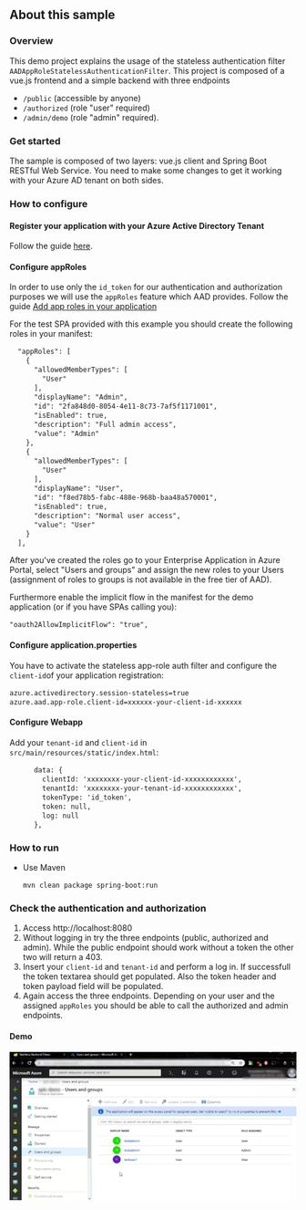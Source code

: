 ## About this sample

### Overview
This demo project  explains the usage of the stateless authentication filter `AADAppRoleStatelessAuthenticationFilter`.
This project is composed of a vue.js frontend and a simple backend with three endpoints
* `/public` (accessible by anyone)
* `/authorized` (role "user" required)
* `/admin/demo` (role "admin" required).

### Get started
The sample is composed of two layers: vue.js client and Spring Boot RESTful Web Service. You need to make some changes 
to get it working with your Azure AD tenant on both sides.

### How to configure

#### Register your application with your Azure Active Directory Tenant

Follow the guide [here](https://docs.microsoft.com/en-us/azure/active-directory/develop/v1-protocols-openid-connect-code#register-your-application-with-your-ad-tenant).

#### Configure appRoles

In order to use only the `id_token` for our authentication and authorization purposes we will use the
`appRoles` feature which AAD provides. Follow the guide 
[Add app roles in your application](https://docs.microsoft.com/en-us/azure/active-directory/develop/howto-add-app-roles-in-azure-ad-apps)

For the test SPA provided with this example you should create the following roles in your manifest:

```
  "appRoles": [
    {
      "allowedMemberTypes": [
        "User"
      ],
      "displayName": "Admin",
      "id": "2fa848d0-8054-4e11-8c73-7af5f1171001",
      "isEnabled": true,
      "description": "Full admin access",
      "value": "Admin"
    },
    {
      "allowedMemberTypes": [
        "User"
      ],
      "displayName": "User",
      "id": "f8ed78b5-fabc-488e-968b-baa48a570001",
      "isEnabled": true,
      "description": "Normal user access",
      "value": "User"
    }
  ],
```

After you've created the roles go to your Enterprise Application in Azure Portal, select "Users and groups" and 
assign the new roles to your Users (assignment of roles to groups is not available in the free tier of AAD).

Furthermore enable the implicit flow in the manifest for the demo application 
(or if you have SPAs calling you):

```
"oauth2AllowImplicitFlow": "true",
```

#### Configure application.properties

You have to activate the stateless app-role auth filter and configure the `client-id`of your application registration:

```properties
azure.activedirectory.session-stateless=true
azure.aad.app-role.client-id=xxxxxx-your-client-id-xxxxxx
```

#### Configure Webapp

Add your `tenant-id` and `client-id` in `src/main/resources/static/index.html`:

```
      data: {
        clientId: 'xxxxxxxx-your-client-id-xxxxxxxxxxxx',
        tenantId: 'xxxxxxxx-your-tenant-id-xxxxxxxxxxxx',
        tokenType: 'id_token',
        token: null,
        log: null
      },
``` 

### How to run

   - Use Maven 

     ```
     mvn clean package spring-boot:run
     ```

### Check the authentication and authorization
	
1. Access http://localhost:8080
2. Without logging in try the three endpoints (public, authorized and admin). While the public 
   endpoint should work without a token the other two will return a 403.
3. Insert your `client-id` and `tenant-id` and perform a log in. If successfull the token textarea
   should get populated. Also the token header and token payload field will be populated.   
4. Again access the three endpoints. Depending on your user and the assigned `appRoles` you should
   be able to call the authorized and admin endpoints.
   
#### Demo
![demoonstration video](docs/demo.webp "Demo Video")


